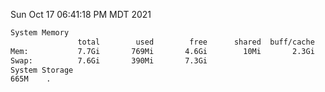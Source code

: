 Sun Oct 17 06:41:18 PM MDT 2021
```bash
System Memory
               total        used        free      shared  buff/cache   available
Mem:           7.7Gi       769Mi       4.6Gi        10Mi       2.3Gi       6.6Gi
Swap:          7.6Gi       390Mi       7.3Gi
System Storage
665M	.
```
